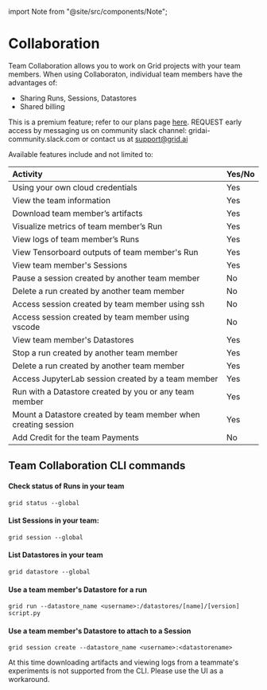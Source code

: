 import Note from "@site/src/components/Note";

# Collaboration

Team Collaboration allows you to work on Grid projects with your team members. When using Collaboraton, individual team members have the advantages of:

* Sharing Runs, Sessions, Datastores
* Shared billing

This is a premium feature; refer to our plans page [here](https://www.grid.ai/pricing/). REQUEST early access by messaging us on community slack channel: gridai-community.slack.com or contact us at [support@grid.ai](mailto:support@grid.ai)

Available features include and not limited to:

| Activity | Yes/No |
| :--- | :--- |
| Using your own cloud credentials | Yes |
| View the team information | Yes |
| Download team member’s artifacts  | Yes |
| Visualize metrics of team member’s Run | Yes |
| View logs of team member’s Runs | Yes |
| View Tensorboard outputs of team member's Run | Yes |
| View team member's Sessions | Yes |
| Pause a session created by another team member | No |
| Delete a run created by another team member | No |
| Access session created by team member using ssh  | No |
| Access session created by team member using vscode | No |
| View team member's Datastores | Yes |
| Stop a run created by another team member | Yes |
| Delete a run created by another team member | Yes |
| Access JupyterLab session created by a team member | Yes |
| Run with a Datastore created by you or any team member | Yes |
| Mount a Datastore created by team member when creating session | Yes |
| Add Credit for the team Payments | No |

## Team Collaboration CLI commands

#### Check status of Runs in your team
`grid status --global`

#### List Sessions in your team:
`grid session --global`

#### List Datastores in your team
`grid datastore --global`

#### Use a team member's Datastore for a run
`grid run --datastore_name <username>:/datastores/[name]/[version] script.py`

#### Use a team member's Datastore to attach to a Session
`grid session create --datastore_name <username>:<datastorename>`

<note>At this time downloading artifacts and viewing logs from a teammate's experiments is not supported from the CLI. Please use the UI as a workaround.</note>